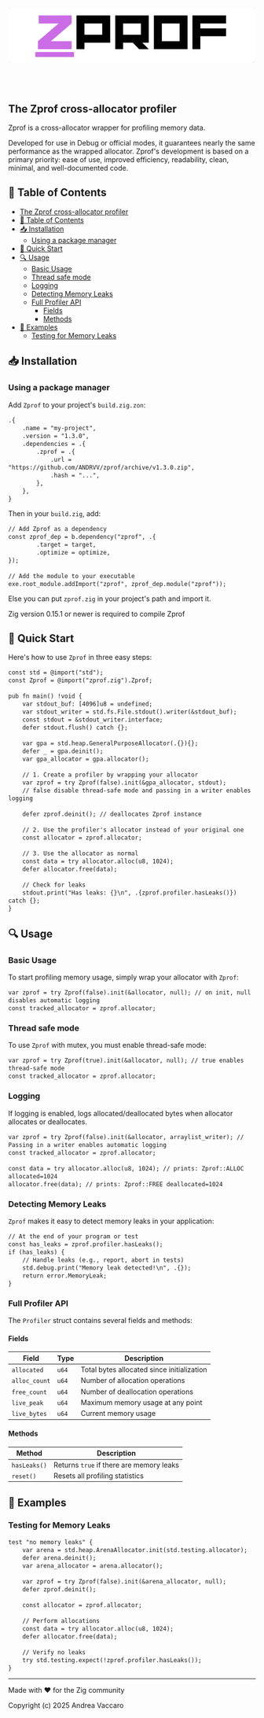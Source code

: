 <br><br>

<div align="center">
  <img alt="Zprof" src="https://github.com/andrvv/zprof/blob/main/assets/zprof-logo.png">
</div>

<br><br>

## The Zprof cross-allocator profiler

Zprof is a cross-allocator wrapper for profiling memory data.

Developed for use in Debug or official modes, it guarantees nearly the same performance as the wrapped allocator.
Zprof's development is based on a primary priority: ease of use, improved efficiency, readability, clean, minimal, and well-documented code.

## 📖 Table of Contents

- [The Zprof cross-allocator profiler](#the-zprof-cross-allocator-profiler)
- [📖 Table of Contents](#-table-of-contents)
- [📥 Installation](#-installation)
  - [Using a package manager](#using-a-package-manager)
- [🚀 Quick Start](#-quick-start)
- [🔍 Usage](#-usage)
  - [Basic Usage](#basic-usage)
  - [Thread safe mode](#thread-safe-mode)
  - [Logging](#logging)
  - [Detecting Memory Leaks](#detecting-memory-leaks)
  - [Full Profiler API](#full-profiler-api)
    - [Fields](#fields)
    - [Methods](#methods)
- [📝 Examples](#-examples)
  - [Testing for Memory Leaks](#testing-for-memory-leaks)

## 📥 Installation

### Using a package manager

Add `Zprof` to your project's `build.zig.zon`:

```zig
.{
    .name = "my-project",
    .version = "1.3.0",
    .dependencies = .{
        .zprof = .{
            .url = "https://github.com/ANDRVV/zprof/archive/v1.3.0.zip",
            .hash = "...",
        },
    },
}
```

Then in your `build.zig`, add:

```zig
// Add Zprof as a dependency
const zprof_dep = b.dependency("zprof", .{
        .target = target,
        .optimize = optimize,
});

// Add the module to your executable
exe.root_module.addImport("zprof", zprof_dep.module("zprof"));
```

Else you can put `zprof.zig` in your project's path and import it.

Zig version 0.15.1 or newer is required to compile Zprof

## 🚀 Quick Start

Here's how to use `Zprof` in three easy steps:

```zig
const std = @import("std");
const Zprof = @import("zprof.zig").Zprof;

pub fn main() !void {
    var stdout_buf: [4096]u8 = undefined;
    var stdout_writer = std.fs.File.stdout().writer(&stdout_buf);
    const stdout = &stdout_writer.interface;
    defer stdout.flush() catch {};

    var gpa = std.heap.GeneralPurposeAllocator(.{}){};
    defer _ = gpa.deinit();
    var gpa_allocator = gpa.allocator();

    // 1. Create a profiler by wrapping your allocator
    var zprof = try Zprof(false).init(&gpa_allocator, stdout);
    // false disable thread-safe mode and passing in a writer enables logging

    defer zprof.deinit(); // deallocates Zprof instance

    // 2. Use the profiler's allocator instead of your original one
    const allocator = zprof.allocator;

    // 3. Use the allocator as normal
    const data = try allocator.alloc(u8, 1024);
    defer allocator.free(data);

    // Check for leaks
    stdout.print("Has leaks: {}\n", .{zprof.profiler.hasLeaks()}) catch {};
}
```

## 🔍 Usage

### Basic Usage

To start profiling memory usage, simply wrap your allocator with `Zprof`:

```zig
var zprof = try Zprof(false).init(&allocator, null); // on init, null disables automatic logging
const tracked_allocator = zprof.allocator;
```

### Thread safe mode

To use `Zprof` with mutex, you must enable thread-safe mode:

```zig
var zprof = try Zprof(true).init(&allocator, null); // true enables thread-safe mode
const tracked_allocator = zprof.allocator;
```

### Logging

If logging is enabled, logs allocated/deallocated bytes when allocator
allocates or deallocates.

```zig
var zprof = try Zprof(false).init(&allocator, arraylist_writer); // Passing in a writer enables automatic logging
const tracked_allocator = zprof.allocator;

const data = try allocator.alloc(u8, 1024); // prints: Zprof::ALLOC allocated=1024
allocator.free(data); // prints: Zprof::FREE deallocated=1024
```

### Detecting Memory Leaks

`Zprof` makes it easy to detect memory leaks in your application:

```zig
// At the end of your program or test
const has_leaks = zprof.profiler.hasLeaks();
if (has_leaks) {
    // Handle leaks (e.g., report, abort in tests)
    std.debug.print("Memory leak detected!\n", .{});
    return error.MemoryLeak;
}
```

### Full Profiler API

The `Profiler` struct contains several fields and methods:

#### Fields

| Field | Type | Description |
|-------|------|-------------|
| `allocated` | `u64` | Total bytes allocated since initialization |
| `alloc_count` | `u64` | Number of allocation operations |
| `free_count` | `u64` | Number of deallocation operations |
| `live_peak` | `u64` | Maximum memory usage at any point |
| `live_bytes` | `u64` | Current memory usage |

#### Methods

| Method | Description |
|--------|-------------|
| `hasLeaks()` | Returns `true` if there are memory leaks |
| `reset()` | Resets all profiling statistics |

## 📝 Examples

### Testing for Memory Leaks

```zig
test "no memory leaks" {
    var arena = std.heap.ArenaAllocator.init(std.testing.allocator);
    defer arena.deinit();
    var arena_allocator = arena.allocator();
    
    var zprof = try Zprof(false).init(&arena_allocator, null);
    defer zprof.deinit();

    const allocator = zprof.allocator;
    
    // Perform allocations
    const data = try allocator.alloc(u8, 1024);
    defer allocator.free(data);
    
    // Verify no leaks
    try std.testing.expect(!zprof.profiler.hasLeaks());
}
```

---

Made with ❤️ for the Zig community

Copyright (c) 2025 Andrea Vaccaro

